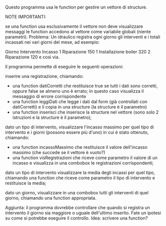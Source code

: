 Questo programma usa le function per gestire un vettore di structure.

NOTE IMPORTANTI: 

se una function usa esclusivamente il vettore non deve visualizzare messaggi
le function accedono al vettore come variabile globali (niente parametri).
Problema: Un idraulico registra ogni giorno gli interventi e i totali incassati nei vari giorni del mese, ad esempio:

Giorno     Intervento                    Incasso
1               Riparazione                   150
1               Installazione boiler         320
2               Riparazione                   120
e così via.

Il programma permette di eseguire le seguenti operazioni:

inserire una registrazione, chiamando:
- una function datiCorretti che restituisce true se tutti i dati sono corretti, oppure false se almeno uno è errato; in questo caso visualizza il messaggio di errore corrispondente
- una function leggiDati che legge i dati dal form (già controllati con datiCorretti) e li copia in una structure (la structure è il parametro)
- una function inserisci che inserisce la structure nel vettore (sono solo 2 istruzioni e la structure è il parametro);

dato un tipo di intervento, visualizzare l'incasso massimo per quel tipo di intervento e i giorni (possono essere più d'uno) in cui è stato ottenuto, chiamando:
- una function incassoMassimo che restituisce il valore dell'incasso massimo (che succede se il vettore è vuoto?)
- una function visRegistrazioni che riceve come parametro il valore di un incasso e visualizza in una combobox le registrazioni corrispondenti;

dato un tipo di intervento visualizzare la media degli incassi per quel tipo, chiamando una function che riceve come parametro il tipo di intervento e restituisce la media;

dato un giorno, visualizzare in una combobox tutti gli interventi di quel giorno, chiamando una function appropriata.

Aggiunta: il programma dovrebbe controllare che quando si registra un intervento il giorno sia maggiore o uguale dell'ultimo inserito.
Fate un ipotesi su come si potrebbe eseguire il controllo. Idea: scrivere una function?
